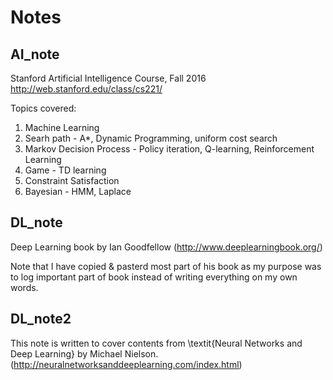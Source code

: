 # Notes

## AI_note
Stanford Artificial Intelligence Course, Fall 2016
http://web.stanford.edu/class/cs221/

Topics covered: 
  1. Machine Learning
  2. Searh path - A*, Dynamic Programming, uniform cost search
  3. Markov Decision Process - Policy iteration, Q-learning, Reinforcement Learning
  4. Game - TD learning
  5. Constraint Satisfaction
  6. Bayesian - HMM, Laplace

## DL_note
  Deep Learning book by Ian Goodfellow (http://www.deeplearningbook.org/)
  
Note that I have copied & pasterd most part of his book as my purpose was to log important part of book instead of writing everything on my own words.

## DL_note2
  This note is written to cover contents from \textit{Neural Networks and Deep Learning} by Michael Nielson. (http://neuralnetworksanddeeplearning.com/index.html)
